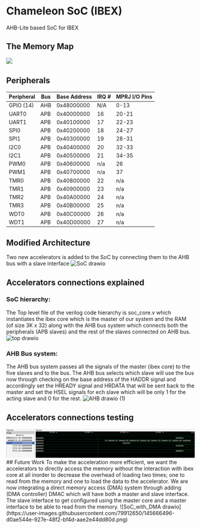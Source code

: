 # Chameleon SoC (IBEX)
AHB-Lite based SoC for IBEX

## The Memory Map
<img src="./docs/soc_mem_map.png" size="50%">

## Peripherals
|Peripheral|Bus|Base Address|IRQ #|MPRJ I/O Pins|
|----------|---|------------|--------|-----|
|GPIO (14)|AHB|0x48000000|N/A|0-13|
|UART0|APB|0x40000000|16|20-21|
|UART1|APB|0x40100000|17|22-23|
|SPI0|APB|0x40200000|18|24-27|
|SPI1|APB|0x40300000|19|28-31|
|I2C0|APB|0x40400000|20|32-33|
|I2C1|APB|0x40500000|21|34-35|
|PWM0|APB|0x40600000|n/a|26|
|PWM1|APB|0x40700000|n/a|37|
|TMR0|APB|0x40800000|22|n/a|
|TMR1|APB|0x40900000|23|n/a|
|TMR2|APB|0x40A00000|24|n/a|
|TMR3|APB|0x40B00000|25|n/a|
|WDT0|APB|0x40C00000|26|n/a|
|WDT1|APB|0x40D00000|27|n/a|

## Modified Architecture
Two new accelerators is added to the SoC by connecting them to the AHB bus with a slave interface
![SoC drawio](https://user-images.githubusercontent.com/79912650/145666467-7f18b01b-ce7d-4491-b060-a33ef2cf1e9f.png)

## Accelerators connections explained 
### SoC hierarchy:
The Top level file of the verilog code hierarchy is soc_core.v which instantiates the ibex core which is the master of our system and the RAM (of size 3K x 32) along with the AHB bus system which connects both the peripherals (APB slaves) and the rest of the slaves connected on AHB bus.
![top drawio](https://user-images.githubusercontent.com/79912650/145666485-3dee383a-3ef0-4b38-a802-3c9a9b0a24d8.png)

### AHB Bus system:
The AHB bus system passes all the signals of the master (ibex core) to the five slaves and to the bus. The AHB bus selects which slave will use the bus now through checking on the base address of the HADDR signal and accordingly set the HREADY signal and HRDATA that will be sent back to the master and set the HSEL signals for ech slave which will be only 1 for the acting slave and 0 for the rest. 
![AHB drawio (1)](https://user-images.githubusercontent.com/79912650/145666491-8df523b5-0353-491c-817a-9ccfe970926a.png)

## Accelerators connections testing 
<img src="./docs/4.png" size="80%">
## Future Work
To make the acceleration more efficient, we want the accelerators to directly access the memory without the interaction with ibex core at all inorder to decrease the overhead of loading two times; one to read from the memory and one to load the data to the accelerator. We are now integrating a direct memory access (DMA) system through adding (DMA controller) DMAC which will have both a master and slave interface. The slave interface to get configured using the master core and a master interface to be able to read from the memory. 
![SoC_with_DMA drawio](https://user-images.githubusercontent.com/79912650/145666496-d0ae544e-927e-48f2-bf4d-aae2e44dd80d.png)

